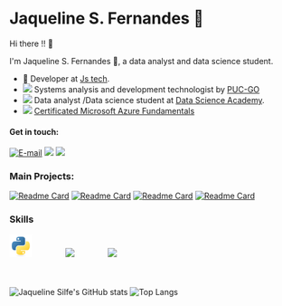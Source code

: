 
# **Jaqueline S. Fernandes 👋**

 Hi there !!  👋

I'm Jaqueline S. Fernandes 👋, a data analyst and data science student.

- 🍅 Developer  at [Js tech](https://www.linkedin.com/company/js-techgo).
- <img height="20" src="https://seeklogo.com/images/P/puc-goias-logo-06AD67F0EA-seeklogo.com.png"> Systems analysis and development technologist by [PUC-GO](https://www.pucgoias.edu.br/)
- <img height="15" src="https://lwfiles000.mycourse.app/datascienceacademy-public/f5904fbd21fa7766fafbe89d9d428121.png"> Data analyst /Data science student at [Data Science Academy](https://www.datascienceacademy.com.br/). 
- <img height="20" src="https://miro.medium.com/max/1000/1*EnlxKqKhibp-p9fEzvfrlA.png"> [Certificated Microsoft Azure Fundamentals](https://www.credly.com/badges/7a70e554-4c7b-4ec4-8992-ccd6d4ed4a0d/public_url)

#### Get in touch:
[![E-mail](https://img.shields.io/badge/Gmail-D14836?style=for-the-badge&logo=gmail&logoColor=white)](mailto:jaquelinefernandes6@gmail.com)
<a href="https://www.linkedin.com/in/jaquelinefernandes/" target="_blank"><img src="https://img.shields.io/badge/-LinkedIn-%230077B5?style=for-the-badge&logo=linkedin&logoColor=white" target="_blank"></a>
<a href="https://medium.com/@jaquelinesfernandes" target="_blank"><img src="https://img.shields.io/badge/Medium-12100E?style=for-the-badge&logo=medium&logoColor=white"></a>
 <br>

### Main Projects:

[![Readme Card](https://github-readme-stats.vercel.app/api/pin/?username=jaquelinesfernandes&theme=dracula&repo=Data_Analytcs_Projects)](https://github.com/jaquelinesfernandes/Data_Analytcs_Projects)
[![Readme Card](https://github-readme-stats.vercel.app/api/pin/?username=jaquelinesfernandes&theme=dracula&repo=Data_Science_Projects)](https://github.com/jaquelinesfernandes/Data_Science_Projects)
[![Readme Card](https://github-readme-stats.vercel.app/api/pin/?username=jaquelinesfernandes&theme=dracula&repo=PowerBI_Projects)](https://github.com/jaquelinesfernandes/PowerBI_Projects)
[![Readme Card](https://github-readme-stats.vercel.app/api/pin/?username=jaquelinesfernandes&theme=dracula&repo=SQL_Scripts)](https://github.com/jaquelinesfernandes/SQL_Scripts)
<br>

### Skills

<p>
    <img height="40" src="https://raw.githubusercontent.com/devicons/devicon/master/icons/python/python-original.svg">
    &nbsp;&nbsp;&nbsp;&nbsp;&nbsp;&nbsp;&nbsp;&nbsp;&nbsp;&nbsp;&nbsp;&nbsp;&nbsp;
    <img height="40" src="https://cdn.jsdelivr.net/gh/devicons/devicon/icons/postgresql/postgresql-original.svg">
    &nbsp;&nbsp;&nbsp;&nbsp;&nbsp;&nbsp;&nbsp;&nbsp;&nbsp;&nbsp;&nbsp;&nbsp;&nbsp;
    <img height="40" src="https://github.com/microsoft/PowerBI-Icons/blob/main/SVG/Power-BI.svg">
    &nbsp;&nbsp;&nbsp;&nbsp;&nbsp;&nbsp;&nbsp;&nbsp;&nbsp;&nbsp;&nbsp;&nbsp;&nbsp;
    
</p>

<br>


####
![Jaqueline Silfe's GitHub stats](https://github-readme-stats.vercel.app/api?username=jaquelinesfernandes&show_icons=true&theme=dracula)
![Top Langs](https://github-readme-stats.vercel.app/api/top-langs/?username=jaquelinesfernandes&layout=compact&theme=dracula)









 
